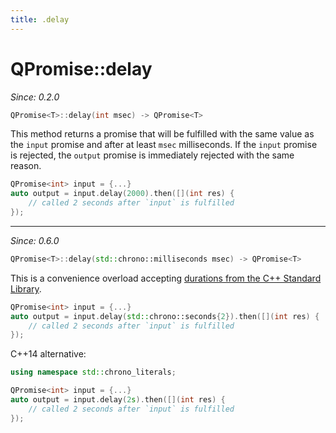 ```yaml
---
title: .delay
---
```


# QPromise::delay

*Since: 0.2.0*

```cpp
QPromise<T>::delay(int msec) -> QPromise<T>
```

This method returns a promise that will be fulfilled with the same value as the `input` promise
and after at least `msec` milliseconds. If the `input` promise is rejected, the `output` promise
is immediately rejected with the same reason.

```cpp
QPromise<int> input = {...}
auto output = input.delay(2000).then([](int res) {
    // called 2 seconds after `input` is fulfilled
});
```

---

*Since: 0.6.0*

```cpp
QPromise<T>::delay(std::chrono::milliseconds msec) -> QPromise<T>
```

This is a convenience overload accepting [durations from the C++ Standard Library](https://en.cppreference.com/w/cpp/chrono/duration).

```cpp
QPromise<int> input = {...}
auto output = input.delay(std::chrono::seconds{2}).then([](int res) {
    // called 2 seconds after `input` is fulfilled
});
```

C++14 alternative:

```cpp
using namespace std::chrono_literals;

QPromise<int> input = {...}
auto output = input.delay(2s).then([](int res) {
    // called 2 seconds after `input` is fulfilled
});
```

